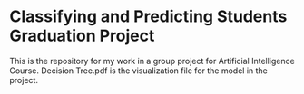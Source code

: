 # Classifying and Predicting Students Graduation Project
 This is the repository for my work in a group project for Artificial Intelligence Course.
 Decision Tree.pdf is the visualization file for the model in the project.
